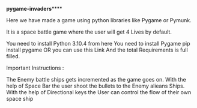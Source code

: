 **pygame-invaders******

Here we have made a game using python libraries like Pygame or Pymunk.

It is a space battle game where the user will get 4 Lives by default.

You need to install Python 3.10.4 from here
You need to install Pygame
pip install pygame
OR you can use this Link
And the total Requirements is full filled.


Important Instructions :


The Enemy battle ships gets incremented as the game goes on.
With the help of Space Bar the user shoot the bullets to the Enemy alieans Ships.
With the help of Directional keys the User can control the flow of their own space ship
